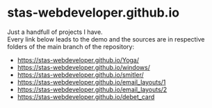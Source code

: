 # stas-webdeveloper.github.io
Just a handfull of projects I have.
<br/>
Every link below leads to the demo and the sources are in respective folders of the main branch of the repository:
  - https://stas-webdeveloper.github.io/Yoga/
  - https://stas-webdeveloper.github.io/windows/
  - https://stas-webdeveloper.github.io/smitler/
  - https://stas-webdeveloper.github.io/email_layouts/1
  - https://stas-webdeveloper.github.io/email_layouts/2
  - https://stas-webdeveloper.github.io/debet_card
